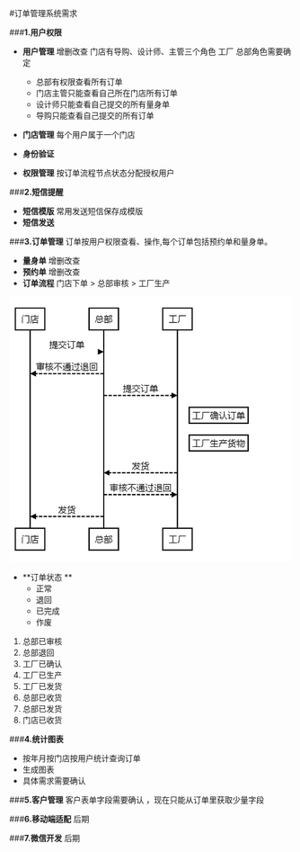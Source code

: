 #订单管理系统需求

###**1.用户权限**
- **用户管理**
	 增删改查
	 门店有导购、设计师、主管三个角色
	 工厂
	总部角色需要确定
	
	- 总部有权限查看所有订单
	- 门店主管只能查看自己所在门店所有订单
	- 设计师只能查看自己提交的所有量身单
	- 导购只能查看自己提交的所有订单
	
- **门店管理** 
	每个用户属于一个门店
- **身份验证**

- **权限管理**
	 按订单流程节点状态分配授权用户

###**2.短信提醒**
- **短信模版**
	常用发送短信保存成模版
- **短信发送**

###**3.订单管理**
订单按用户权限查看、操作,每个订单包括预约单和量身单。

   - **量身单**
	    增删改查 
   - **预约单**
		增删改查
   - **订单流程**
     门店下单 > 总部审核 > 工厂生产


![order](images/order.png)

- **订单状态 **
	- 正常 
	- 退回 
	- 已完成 
	- 作废 
	
1. 总部已审核
2. 总部退回
3. 工厂已确认
4.  工厂已生产
5. 工厂已发货
6. 总部已收货
7. 总部已发货
8. 门店已收货

###**4.统计图表**
- 按年月按门店按用户统计查询订单
- 生成图表
- 具体需求需要确认

###**5.客户管理**
客户表单字段需要确认 ，现在只能从订单里获取少量字段

###**6.移动端适配**
 后期

###**7.微信开发**
 后期

